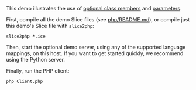 This demo illustrates the use of [optional class members][1] and
[parameters][2].

First, compile all the demo Slice files (see [php/README.md](../../README.md)),
or compile just this demo's Slice file with `slice2php`:
```
slice2php *.ice
```

Then, start the optional demo server, using any of the supported
language mappings, on this host. If you want to get started quickly,
we recommend using the Python server.

Finally, run the PHP client:

```
php Client.php
```

[1]: https://doc.zeroc.com/ice/latest/the-slice-language/optional-data-members
[2]: https://doc.zeroc.com/ice/latest/language-mappings/php-mapping/client-side-slice-to-php-mapping/php-mapping-for-operations
